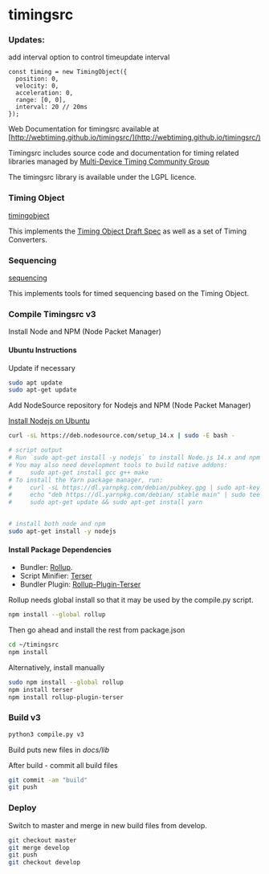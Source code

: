 # timingsrc

### Updates:

add interval option to control timeupdate interval

```
const timing = new TimingObject({
  position: 0,
  velocity: 0,
  acceleration: 0,
  range: [0, 0],
  interval: 20 // 20ms
});

```

Web Documentation for timingsrc available at [http://webtiming.github.io/timingsrc/](http://webtiming.github.io/timingsrc/)

Timingsrc includes source code and documentation for timing related libraries managed by [Multi-Device Timing Community Group](https://www.w3.org/community/webtiming/)

The timingsrc library is available under the LGPL licence.

### Timing Object

[timingobject](v2/timingobject)

This implements the [Timing Object Draft Spec](https://github.com/webtiming/timingobject) as well as a set of Timing Converters.

### Sequencing

[sequencing](v2/sequencing)

This implements tools for timed sequencing based on the Timing Object.

### Compile Timingsrc v3

Install Node and NPM (Node Packet Manager)

#### Ubuntu Instructions

Update if necessary

```sh
sudo apt update
sudo apt-get update
```

Add NodeSource repository for Nodejs and NPM (Node Packet Manager)

[Install Nodejs on Ubuntu](https://github.com/nodesource/distributions)

```sh
curl -sL https://deb.nodesource.com/setup_14.x | sudo -E bash -

# script output
# Run `sudo apt-get install -y nodejs` to install Node.js 14.x and npm
# You may also need development tools to build native addons:
#     sudo apt-get install gcc g++ make
# To install the Yarn package manager, run:
#     curl -sL https://dl.yarnpkg.com/debian/pubkey.gpg | sudo apt-key add -
#     echo "deb https://dl.yarnpkg.com/debian/ stable main" | sudo tee /etc/apt/sources.list.d/yarn.list
#     sudo apt-get update && sudo apt-get install yarn


# install both node and npm
sudo apt-get install -y nodejs
```

#### Install Package Dependencies

- Bundler: [Rollup](https://rollupjs.org/guide/en/).
- Script Minifier: [Terser](https://terser.org/)
- Bundler Plugin: [Rollup-Plugin-Terser](https://www.npmjs.com/package/rollup-plugin-terser)

Rollup needs global install so that it may be used by the compile.py script.

```sh
npm install --global rollup
```

Then go ahead and install the rest from package.json

```sh
cd ~/timingsrc
npm install
```

Alternatively, install manually

```sh
sudo npm install --global rollup
npm install terser
npm install rollup-plugin-terser
```

### Build v3

```sh
python3 compile.py v3
```

Build puts new files in _docs/lib_

After build - commit all build files

```sh
git commit -am "build"
git push
```

### Deploy

Switch to master and merge in new build files from develop.

```sh
git checkout master
git merge develop
git push
git checkout develop
```

